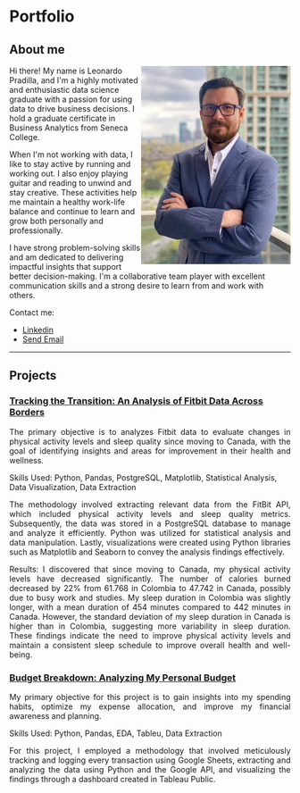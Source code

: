 # Portfolio


## About me

<img align="right" src="images/profile_pic.jpg" alt="Profile Picture" width="268" height="355">
Hi there! My name is Leonardo Pradilla, and I'm a highly motivated and enthusiastic data science graduate with a passion for using data to drive business decisions. I hold a graduate certificate in Business Analytics from Seneca College.

When I'm not working with data, I like to stay active by running and working out. I also enjoy playing guitar and reading to unwind and stay creative. These activities help me maintain a healthy work-life balance and continue to learn and grow both personally and professionally. 

I have strong problem-solving skills and am dedicated to delivering impactful insights that support better decision-making. I'm a collaborative team player with excellent communication skills and a strong desire to learn from and work with others.

Contact me:
* [Linkedin](https://www.linkedin.com/in/leonardopradilla/)
* <a href = "mailto: lfpradilla@gmail.com" alt="lfpradilla@gmail.com">Send Email</a>

---

## Projects

### [Tracking the Transition: An Analysis of Fitbit Data Across Borders](https://leopradilla.github.io/FitSleep/)
<p align="justify">The primary objective is to analyzes Fitbit data to evaluate changes in physical activity levels and sleep quality since moving to Canada, with the goal of identifying insights and areas for improvement in their health and wellness.</p>

Skills Used: Python, Pandas, PostgreSQL, Matplotlib, Statistical Analysis, Data Visualization, Data Extraction

<p align="justify">The methodology involved extracting relevant data from the FitBit API, which included physical activity levels and sleep quality metrics. Subsequently, the data was stored in a PostgreSQL database to manage and analyze it efficiently. Python was utilized for statistical analysis and data manipulation. Lastly, visualizations were created using Python libraries such as Matplotlib and Seaborn to convey the analysis findings effectively.</p>

<p align="justify">Results: I discovered that since moving to Canada, my physical activity levels have decreased significantly. The number of calories burned decreased by 22% from 61.768 in Colombia to 47.742 in Canada, possibly due to busy work and studies. My sleep duration in Colombia was slightly longer, with a mean duration of 454 minutes compared to 442 minutes in Canada. However, the standard deviation of my sleep duration in Canada is higher than in Colombia, suggesting more variability in sleep duration. These findings indicate the need to improve physical activity levels and maintain a consistent sleep schedule to improve overall health and well-being.</p>

### [Budget Breakdown: Analyzing My Personal Budget](https://leopradilla.github.io/PersonalBudget/)
<p align="justify">My primary objective for this project is to gain insights into my spending habits, optimize my expense allocation, and improve my financial awareness and planning.</p>

Skills Used: Python, Pandas, EDA, Tableu, Data Extraction

<p align="justify">For this project, I employed a methodology that involved meticulously tracking and logging every transaction using Google Sheets, extracting and analyzing the data using Python and the Google API, and visualizing the findings through a dashboard created in Tableau Public.</p>
<p align="justify"></p>
